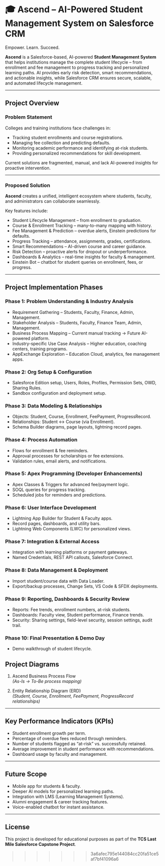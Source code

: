 # 🎓 Ascend – AI-Powered Student Management System on Salesforce CRM  
Empower. Learn. Succeed.  

**Ascend** is a Salesforce-based, AI-powered **Student Management System** that helps institutions manage the complete student lifecycle – from enrollment and fee management to progress tracking and personalized learning paths. AI provides early risk detection, smart recommendations, and actionable insights, while Salesforce CRM ensures secure, scalable, and automated lifecycle management.  

---

## Project Overview  

### Problem Statement  
Colleges and training institutions face challenges in:  
- Tracking student enrollments and course registrations.  
- Managing fee collection and predicting defaults.  
- Monitoring academic performance and identifying at-risk students.  
- Providing personalized recommendations for skill development.  

Current solutions are fragmented, manual, and lack AI-powered insights for proactive intervention.  

---

### Proposed Solution  
**Ascend** creates a unified, intelligent ecosystem where students, faculty, and administrators can collaborate seamlessly.  

Key features include:  
- Student Lifecycle Management – from enrollment to graduation.  
- Course & Enrollment Tracking – many-to-many mapping with history.  
- Fee Management & Prediction – overdue alerts, Einstein predictions for defaults.  
- Progress Tracking – attendance, assignments, grades, certifications.  
- Smart Recommendations – AI-driven course and career guidance.  
- Risk Detection – proactive alerts for dropout or underperformance.  
- Dashboards & Analytics – real-time insights for faculty & management.  
- Einstein Bot – chatbot for student queries on enrollment, fees, or progress.  

---

## Project Implementation Phases  

### Phase 1: Problem Understanding & Industry Analysis  
- Requirement Gathering – Students, Faculty, Finance, Admin, Management.  
- Stakeholder Analysis – Students, Faculty, Finance Team, Admin, Management.  
- Business Process Mapping – Current manual tracking → Future AI-powered platform.  
- Industry-specific Use Case Analysis – Higher education, coaching centers, training programs.  
- AppExchange Exploration – Education Cloud, analytics, fee management apps.  

### Phase 2: Org Setup & Configuration  
- Salesforce Edition setup, Users, Roles, Profiles, Permission Sets, OWD, Sharing Rules.  
- Sandbox configuration and deployment setup.  

### Phase 3: Data Modeling & Relationships  
- Objects: Student, Course, Enrollment, FeePayment, ProgressRecord.  
- Relationships: Student ↔ Course (via Enrollment).  
- Schema Builder diagrams, page layouts, lightning record pages.  

### Phase 4: Process Automation  
- Flows for enrollment & fee reminders.  
- Approval processes for scholarships or fee extensions.  
- Validation rules, email alerts, and notifications.  

### Phase 5: Apex Programming (Developer Enhancements)  
- Apex Classes & Triggers for advanced fee/payment logic.  
- SOQL queries for progress tracking.  
- Scheduled jobs for reminders and predictions.  

### Phase 6: User Interface Development  
- Lightning App Builder for Student & Faculty apps.  
- Record pages, dashboards, and utility bars.  
- Lightning Web Components (LWC) for personalized views.  

### Phase 7: Integration & External Access  
- Integration with learning platforms or payment gateways.  
- Named Credentials, REST API callouts, Salesforce Connect.  

### Phase 8: Data Management & Deployment  
- Import student/course data with Data Loader.  
- Export/backup processes, Change Sets, VS Code & SFDX deployments.  

### Phase 9: Reporting, Dashboards & Security Review  
- Reports: Fee trends, enrollment numbers, at-risk students.  
- Dashboards: Faculty view, Student performance, Finance trends.  
- Security: Sharing settings, field-level security, session settings, audit trail.  

### Phase 10: Final Presentation & Demo Day  
- Demo walkthrough of student lifecycle.


## Project Diagrams  
1. Ascend Business Process Flow  
   *(As-Is → To-Be process mapping)*  

2. Entity Relationship Diagram (ERD)  
   *(Student, Course, Enrollment, FeePayment, ProgressRecord relationships)*  

---

## Key Performance Indicators (KPIs)  
- Student enrollment growth per term.  
- Percentage of overdue fees reduced through reminders.  
- Number of students flagged as “at-risk” vs. successfully retained.  
- Average improvement in student performance with recommendations.  
- Dashboard usage by faculty and management.  

---

## Future Scope  
- Mobile app for students & faculty.  
- Deeper AI models for personalized learning paths.  
- Integration with LMS (Learning Management Systems).  
- Alumni engagement & career tracking features.  
- Voice-enabled chatbot for instant assistance.  

---

## License  
This project is developed for educational purposes as part of the **TCS Last Mile Salesforce Capstone Project**.  
>>>>>>> 3a6afec795e144084cc20fa51ce5af7bf41096a6
